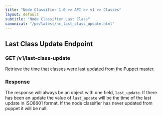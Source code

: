 ```yaml
---
title: "Node Classifier 1.0 >> API >> v1 >> Classes"
layout: default
subtitle: "Node Classifier Last Class"
canonical: "/pe/latest/nc_last_class_update.html"
---
```


## Last Class Update Endpoint

### GET /v1/last-class-update

Retrieve the time that classes were last updated from the Puppet master.

### Response

The response will always be an object with one field, `last_update`. If there has been an update the value of `last_update` will be the time of the last update in ISO8601 format. If the node classifier has never updated from puppet it will be null.
